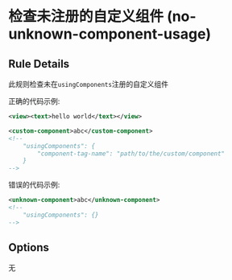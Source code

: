 # 检查未注册的自定义组件 (no-unknown-component-usage)

## Rule Details

此规则检查未在`usingComponents`注册的自定义组件

正确的代码示例:

```xml
<view><text>hello world</text></view>

<custom-component>abc</custom-component>
<!--
    "usingComponents": {
        "component-tag-name": "path/to/the/custom/component"
    }
-->
```

错误的代码示例:

```xml
<unknown-component>abc</unknown-component>
<!--
    "usingComponents": {}
-->
```

## Options

无
